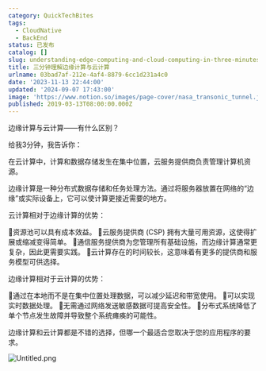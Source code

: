 ```yaml
---
category: QuickTechBites
tags:
  - CloudNative
  - BackEnd
status: 已发布
catalog: []
slug: understanding-edge-computing-and-cloud-computing-in-three-minutes
title: 三分钟理解边缘计算与云计算
urlname: 03bad7af-212e-4af4-8879-6cc1d231a4c0
date: '2023-11-13 22:44:00'
updated: '2024-09-07 17:43:00'
image: 'https://www.notion.so/images/page-cover/nasa_transonic_tunnel.jpg'
published: 2019-03-13T08:00:00.000Z
---
```


边缘计算与云计算——有什么区别？


给我3分钟，我告诉你：


在云计算中，计算和数据存储发生在集中位置，云服务提供商负责管理计算机资源。


边缘计算是一种分布式数据存储和任务处理方法。通过将服务器放置在网络的“边缘”或实际设备上，它可以使计算更接近需要的地方。


云计算相对于边缘计算的优势：


🔹资源池可以具有成本效益。
🔹云服务提供商 (CSP) 拥有大量可用资源，这使得扩展或缩减变得简单。
🔹通信服务提供商为您管理所有基础设施，而边缘计算通常更复杂，因此更需要实践。
🔹云计算存在的时间较长，这意味着有更多的提供商和服务模型可供选择。


边缘计算相对于云计算的优势：


🔸通过在本地而不是在集中位置处理数据，可以减少延迟和带宽使用。
🔸可以实现实时数据处理。
🔸无需通过网络发送敏感数据可提高安全性。
🔸分布式系统降低了单个节点发生故障并导致整个系统瘫痪的可能性。


边缘计算和云计算都是不错的选择，但哪一个最适合您取决于您的应用程序的要求。


![Untitled.png](https://prod-files-secure.s3.us-west-2.amazonaws.com/5d24fe63-e567-4804-86f9-9fdc62e13082/13581d9b-f241-4af1-9995-cb87504adaf1/Untitled.png?X-Amz-Algorithm=AWS4-HMAC-SHA256&X-Amz-Content-Sha256=UNSIGNED-PAYLOAD&X-Amz-Credential=ASIAZI2LB466SK2M3BZ7%2F20250224%2Fus-west-2%2Fs3%2Faws4_request&X-Amz-Date=20250224T053829Z&X-Amz-Expires=3600&X-Amz-Security-Token=IQoJb3JpZ2luX2VjEOz%2F%2F%2F%2F%2F%2F%2F%2F%2F%2FwEaCXVzLXdlc3QtMiJHMEUCICDtIb0XxwvJpnO10Dpt0%2FWfaRyOUP%2BIvSmPsoohNZHIAiEAhKjJwN8Quk8a47ZKqK987ztoM2LOdAS95lO36H8Vnmgq%2FwMIJRAAGgw2Mzc0MjMxODM4MDUiDB3%2FzuXJzhYpoMozdyrcA7LIaczvETIkEB8FfXUHDweRV%2Fp1jwLs8hzs%2FH0DT59bHyVxhkY9vPA95wXtF3qrUPn2Q9G7PywfYJzDXSV6hh8iZdqcor9Dm1hkqvQOuAixn%2FCIC%2F%2F3%2BE0bvhpYiNw2%2BMJPSI9SbYMR9am64LaBSb7oeQokRYtNVC%2FaHPkHvM%2F96Y%2BH2zhsZsBhCevSwnRTBFlRcd9d%2FwOaRoA9rgPUDuWDY5sicIp7dp6Xp0VSR%2FHBPcaqGxmR118Ci5rB7a7PtBO0VT%2BMEbWQC2VPyryWLYiFHlRBqpre2tVDwckvzhuZuozQK%2B4hFyqyAsg7UHlvaUSaddf%2BQeMOmH3tj0LpR7B1JgmCVtIlp3K4uUk%2B0cpsgq9ts0I33qEEwKzltdwY0emazIlx325WLQOzu6c69hR9ygVjhF%2Bzzc23K7vcGrKJhyJBZVeVTf1tAlqRecaM7CYQ%2Bjr4ToP2cBaNOh7AR9ynMiUO7lZF7LuARPz4evFfEaDRLIpS%2BUsE6%2BmNfyyDtfgc1mmxTi83w18KJIdiGftHUOPQJwkiHRhvnRbajAGK8bFsnWz%2BNw2nM4fD6m4G2IObbhW9Bzs94B2lgN9gs41Muh%2B0EmPBVcci%2FFjWW8Zqjvz0lvBN%2F4beNuG3MMPg770GOqUBc9nr0Vq9v9OGuJxMuZ5w%2F0OGHt8oT7ziX5suQpplDEfwfgbsmWft%2FjMJfqPlUgEgz8jlgTS6UNYuKYdBig4f9ZQET96%2Bhmkl386Gm8XAX7lqM58N%2F3FeGWFElTW6XjWteqQH6KJ0IPMx7OTD7daDzFImQ5nmYGYxqyeEEluTtzGhe5Yge8cUhHv7E5OR3vjaIuLuSotMjx1Gm8kAOMCQHuQMFrHV&X-Amz-Signature=492ad6f5d548848f60ed6f6727b8225668871fada0eb3ca5108dc9edbb5bda29&X-Amz-SignedHeaders=host&x-id=GetObject)

